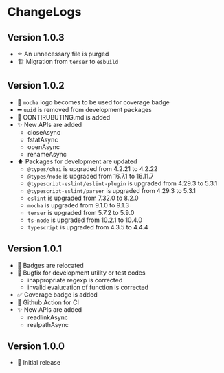 # ChangeLogs

## Version 1.0.3

- :coffin: An unnecessary file is purged
- :building_construction: Migration from `terser` to `esbuild`

## Version 1.0.2

- :memo: `mocha` logo becomes to be used for coverage badge
- :heavy_minus_sign: `uuid` is removed from development packages
- :memo: CONTIRUBUTING.md is added
- :sparkles: New APIs are added
  - closeAsync
  - fstatAsync
  - openAsync
  - renameAsync
- :arrow_up: Packages for development are updated
  - `@types/chai` is upgraded from 4.2.21 to 4.2.22
  - `@types/node` is upgraded from 16.7.1 to 16.11.7
  - `@typescript-eslint/eslint-plugin` is upgraded from 4.29.3 to 5.3.1
  - `@typescript-eslint/parser` is upgraded from 4.29.3 to 5.3.1
  - `eslint` is upgraded from 7.32.0 to 8.2.0
  - `mocha` is upgraded from 9.1.0 to 9.1.3
  - `terser` is upgraded from 5.7.2 to 5.9.0
  - `ts-node` is upgraded from 10.2.1 to 10.4.0
  - `typescript` is upgraded from 4.3.5 to 4.4.4

## Version 1.0.1

- :memo: Badges are relocated
- :bug: Bugfix for development utility or test codes
  - inappropriate regexp is corrected
  - invalid evalucation of function is corrected
- :white_check_mark: Coverage badge is added
- :green_heart: Github Action for CI
- :sparkles: New APIs are added
  - readlinkAsync
  - realpathAsync

## Version 1.0.0

- :tada: Initial release
